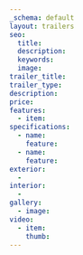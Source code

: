 ```yaml
---
_schema: default
layout: trailers
seo:
  title:
  description:
  keywords:
  image:
trailer_title:
trailer_type:
description:
price:
features:
  - item:
specifications:
  - name:
    feature:
  - name:
    feature:
exterior:
  -
interior:
  -
gallery:
  - image:
video:
  - item:
    thumb:
---
```

